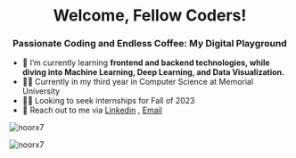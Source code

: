 <h1 align="center">Welcome, Fellow Coders!</h1>
<h3 align="center">Passionate Coding and Endless Coffee: My Digital Playground</h3>


- 🌱 I’m currently learning **frontend and backend technologies, while diving into Machine Learning, Deep Learning, and Data Visualization.**
- 👨‍🎓 Currently in my third year in Computer Science at Memorial University
- 👩‍💻 Looking to seek internships for Fall of 2023
- 📩 Reach out to me via [Linkedin](https://www.linkedin.com/in/noorisl/) , [Email](mailto:nuruli@mun.ca)



<p><img align="center" src="https://github-readme-stats.vercel.app/api/top-langs?username=noorx7&show_icons=true&theme=tokyonight&locale=en&layout=compact" alt="noorx7" /></p>

<p><img align="center" src="https://github-readme-streak-stats.herokuapp.com/?user=noorx7&theme=dark" alt="noorx7" /></p>
